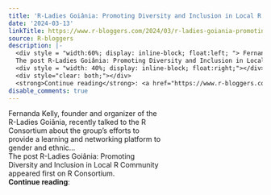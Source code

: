 ```yaml
---
title: 'R-Ladies Goiânia: Promoting Diversity and Inclusion in Local R Community'
date: '2024-03-13'
linkTitle: https://www.r-bloggers.com/2024/03/r-ladies-goiania-promoting-diversity-and-inclusion-in-local-r-community/
source: R-bloggers
description: |-
  <div style = "width:60%; display: inline-block; float:left; "> Fernanda Kelly, founder and organizer of the R-Ladies Goiânia, recently talked to the R Consortium about the group’s efforts to provide a learning and networking platform to gender and ethnic...<br />
  The post R-Ladies Goiânia: Promoting Diversity and Inclusion in Local R Community appeared first on R Consortium.</div>
  <div style = "width: 40%; display: inline-block; float:right;"></div>
  <div style="clear: both;"></div>
  <strong>Continue reading</strong>: <a href="https://www.r-bloggers.com/2024/03/r-ladies-goiania-promoting-diversity- ...
disable_comments: true
---
```

<div style = "width:60%; display: inline-block; float:left; "> Fernanda Kelly, founder and organizer of the R-Ladies Goiânia, recently talked to the R Consortium about the group’s efforts to provide a learning and networking platform to gender and ethnic...<br />
The post R-Ladies Goiânia: Promoting Diversity and Inclusion in Local R Community appeared first on R Consortium.</div>
<div style = "width: 40%; display: inline-block; float:right;"></div>
<div style="clear: both;"></div>
<strong>Continue reading</strong>: <a href="https://www.r-bloggers.com/2024/03/r-ladies-goiania-promoting-diversity- ...